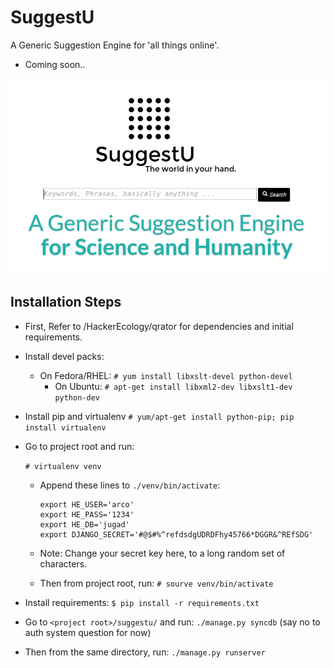 SuggestU
========

A Generic Suggestion Engine for 'all things online'.

* Coming soon..

![SuggestU](https://raw.githubusercontent.com/HackerEcology/SuggestU/master/docs/suggestu.png)

## Installation Steps

- First, Refer to /HackerEcology/qrator for dependencies and initial requirements.

- Install devel packs:
  - On Fedora/RHEL: ```# yum install libxslt-devel python-devel```
    - On Ubuntu: ```# apt-get install libxml2-dev libxslt1-dev python-dev```

- Install pip and virtualenv ```# yum/apt-get install python-pip; pip install virtualenv```

- Go to project root and run:

  ```# virtualenv venv```

  - Append these lines to ```./venv/bin/activate```:

    ```
    export HE_USER='arco'
    export HE_PASS='1234'
    export HE_DB='jugad'
    export DJANGO_SECRET='#@$#%^refdsdgUDRDFhy45766*DGGR&^REfSDG'
    ```

  - Note: Change your secret key here, to a long random set of characters.
    
  - Then from project root, run: ```# sourve venv/bin/activate```


- Install requirements: ```$ pip install -r requirements.txt```

- Go to ```<project root>/suggestu/``` and run:
  ```./manage.py syncdb``` (say no to auth system question for now)

- Then from the same directory, run: ```./manage.py runserver```
